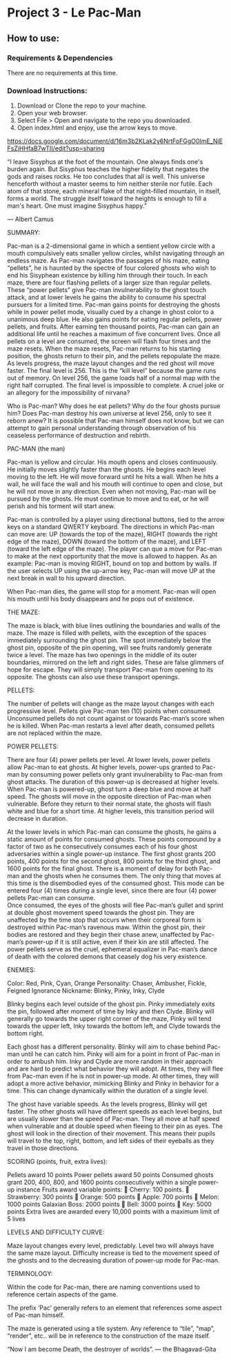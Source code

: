 Project 3 - Le Pac-Man
=======

How to use:
------

### Requirements & Dependencies
There are no requirements at this time. 


### Download Instructions:
1. Download or Clone the repo to your machine.
2. Open your web browser.
3. Select File > Open and navigate to the repo you downloaded.
4. Open index.html and enjoy, use the arrow keys to move.

https://docs.google.com/document/d/16m3b2KLak2y6NrtFoFGgO0ImE_NiEFsZjHHfaB7wTII/edit?usp=sharing

“I leave Sisyphus at the foot of the mountain. One always finds one's burden again. But Sisyphus teaches the higher fidelity that negates the gods and raises rocks. He too concludes that all is well. This universe henceforth without a master seems to him neither sterile nor futile. Each atom of that stone, each mineral flake of that night-filled mountain, in itself, forms a world. The struggle itself toward the heights is enough to fill a man's heart. One must imagine Sisyphus happy.”

― Albert Camus

SUMMARY:

Pac-man is a 2-dimensional game in which a sentient yellow circle with a mouth compulsively eats smaller yellow circles, whilst navigating through an endless maze.  As Pac-man navigates the passages of his maze, eating “pellets”, he is haunted by the spectre of four colored ghosts who wish to end his Sisyphean existence by killing him through their touch.  In each maze, there are four flashing pellets of a larger size than regular pellets.  These “power pellets” give Pac-man invulnerability to the ghost touch attack, and at lower levels he gains the ability to consume his spectral pursuers for a limited time.  Pac-man gains points for destroying the ghosts while in power pellet mode, visually cued by a change in ghost color to a unanimous deep blue.  He also gains points for eating regular pellets, power pellets, and fruits.  After earning ten thousand points, Pac-man can gain an additional life until he reaches a maximum of five concurrent lives. Once all pellets on a level are consumed, the screen will flash four times and the maze resets.  When the maze resets, Pac-man returns to his starting position, the ghosts return to their pin, and the pellets repopulate the maze.  As levels progress, the maze layout changes and the red ghost will move faster.  The final level is 256.  This is the “kill level” because the game runs out of memory.  On level 256, the game loads half of a normal map with the right half corrupted.  The final level is impossible to complete. A cruel joke or an allegory for the impossibility of nirvana?

Who is Pac-man? Why does he eat pellets? Why do the four ghosts pursue him?  Does Pac-man destroy his own universe at level 256, only to see it reborn anew?  It is possible that Pac-man himself does not know, but we can attempt to gain personal understanding through observation of his ceaseless performance of destruction and rebirth.


PAC-MAN (the man)

Pac-man is yellow and circular. His mouth opens and closes continuously.  He initially moves slightly faster than the ghosts.  He begins each level moving to the left.  He will move forward until he hits a wall.  When he hits a wall, he will face the wall and his mouth will continue to open and close, but he will not move in any direction.  Even when not moving, Pac-man will be pursued by the ghosts.  He must continue to move and to eat, or he will perish and his torment will start anew. 

Pac-man is controlled by a player using directional buttons, tied to the arrow keys on a standard QWERTY keyboard. The directions in which Pac-man can move are: UP (towards the top of the maze), RIGHT (towards the right edge of the maze), DOWN (toward the bottom of the maze), and  LEFT (toward the left edge of the maze). The player can que a move for Pac-man to make at the next opportunity that the move is allowed to happen.  As an example: Pac-man is moving RIGHT, bound on top and bottom by walls.  If the user selects UP using the up-arrow key, Pac-man will move UP at the next break in wall to his upward direction.

When Pac-man dies, the game will stop for a moment.  Pac-man will open his mouth until his body disappears and he pops out of existence.


THE MAZE:

The maze is black, with blue lines outlining the boundaries and walls of the maze.  The maze is filled with pellets, with the exception of the spaces immediately surrounding the ghost pin. The spot immediately below the ghost pin, opposite of the pin opening, will see fruits randomly generate twice a level. The maze has two openings in the middle of its outer boundaries, mirrored on the left and right sides.  These are false glimmers of hope for escape.  They will simply transport Pac-man from opening to its opposite.  The ghosts can also use these transport openings.


PELLETS:

The number of pellets will change as the maze layout changes with each progressive level.  Pellets give Pac-man ten (10) points when consumed.  Unconsumed pellets do not count against or towards Pac-man’s score when he is killed.  When Pac-man restarts a level after death, consumed pellets are not replaced within the maze. 


POWER PELLETS:

There are four (4) power pellets per level.  At lower levels, power pellets allow Pac-man to eat ghosts.  At higher levels,  power-ups granted to Pac-man by consuming power pellets only grant invulnerability to Pac-man from ghost attacks.  The duration of this power-up is decreased at higher levels.  When Pac-man is powered-up, ghost turn a deep blue and move at half speed.  The ghosts will move in the opposite direction of Pac-man when vulnerable. Before they return to their normal state, the ghosts will flash white and blue for a short time.  At higher levels, this transition period will decrease in duration.

At the lower levels in which Pac-man can consume the ghosts, he gains a static amount of points for consumed ghosts.  These points compound by a factor of two as he consecutively consumes each of his four ghost adversaries within a single power-up instance.  The first ghost grants 200 points, 400 points for the second ghost, 800 points for the third ghost, and 1600 points for the final ghost.  There is a moment of delay for both Pac-man and the ghosts when he consumes them.  The only thing that moves at this time is the disembodied eyes of the consumed ghost.  This mode can be entered four (4) times during a single level, since there are four (4) power pellets Pac-man can consume.  
Once consumed, the eyes of the ghosts will flee Pac-man’s gullet and sprint at double ghost movement speed towards the ghost pin.  They are unaffected by the time stop that occurs when their corporeal form is destroyed within Pac-man’s ravenous maw.  Within the ghost pin, their bodies are restored and they begin their chase anew, unaffected by Pac-man’s power-up if it is still active, even if their kin are still affected.  The power pellets serve as the cruel, ephemeral equalizer in Pac-man’s dance of death with the colored demons that ceasely dog his very existence.  


ENEMIES:
	
Color:  Red, Pink, Cyan, Orange
Personality: Chaser, Ambusher, Fickle, Feigned Ignorance
Nickname: Blinky, Pinky, Inky, Clyde

Blinky begins each level outside of the ghost pin.  Pinky immediately exits the pin, followed after moment of time by Inky and then Clyde.  Blinky will generally go towards the upper right corner of the maze, Pinky will tend towards the upper left, Inky towards the bottom left, and Clyde towards the bottom right.

Each ghost has a different personality.  Blinky will aim to chase behind Pac-man until he can catch him.  Pinky will aim for a point in front of Pac-man in order to ambush him.  Inky and Clyde are more random in their approach and are hard to predict what behavior they will adopt.  At times, they will flee from Pac-man even if he is not in power-up mode. At other times, they will adopt a more active behavior, mimicking Blinky and Pinky in behavior for a time.  This can change dynamically within the duration of a single level.  

The ghost have variable speeds.  As the levels progress, Blinky will get faster.  The other ghosts will have different speeds as each level begins, but are usually slower than the speed of Pac-man.  They all move at half speed when vulnerable and at double speed when fleeing to their pin as eyes. The ghost will look in the direction of their movement.  This means their pupils will travel to the top, right, bottom, and left sides of their eyeballs as they travel in those directions.   


SCORING (points, fruit, extra lives):

Pellets award 10 points
Power pellets award 50 points
Consumed ghosts grant 200, 400, 800, and 1600 points consecutively within a single power-up instance
Fruits award variable points: 
🍒 Cherry: 100 points.
🍓 Strawberry: 300 points
🍊 Orange: 500 points
🍎 Apple: 700 points
🍈 Melon: 1000 points
 Galaxian Boss: 2000 points
🔔 Bell: 3000 points
🔑 Key: 5000 points
Extra lives are awarded every 10,000 points with a maximum limit of 5 lives


LEVELS AND DIFFICULTY CURVE:

Maze layout changes every level, predictably.  Level two will always have the same maze layout.  Difficulty increase is tied to the movement speed of the ghosts and to the decreasing duration of power-up mode for Pac-man.


TERMINOLOGY:

Within the code for Pac-man, there are naming conventions used to reference certain aspects of the game.  

The prefix ‘Pac’ generally refers to an element that references some aspect of Pac-man himself.  

The maze is generated using a tile system.  Any reference to “tile”, “map”, “render”, etc.. will be in reference to the construction of the maze itself.

 
“Now I am become Death, the destroyer of worlds”.
― the Bhagavad-Gita